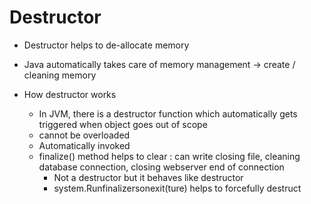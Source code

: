 # Destructor

- Destructor helps to de-allocate memory
- Java automatically takes care of memory management → create / cleaning memory

- How destructor works
  - In JVM, there is a destructor function which automatically gets triggered when object goes out of scope
  - cannot be overloaded
  - Automatically invoked
  - finalize() method helps to clear : can write closing file, cleaning database connection, closing webserver end of connection
      - Not a destructor but it behaves like destructor
      - system.Runfinalizersonexit(ture) helps to forcefully destruct